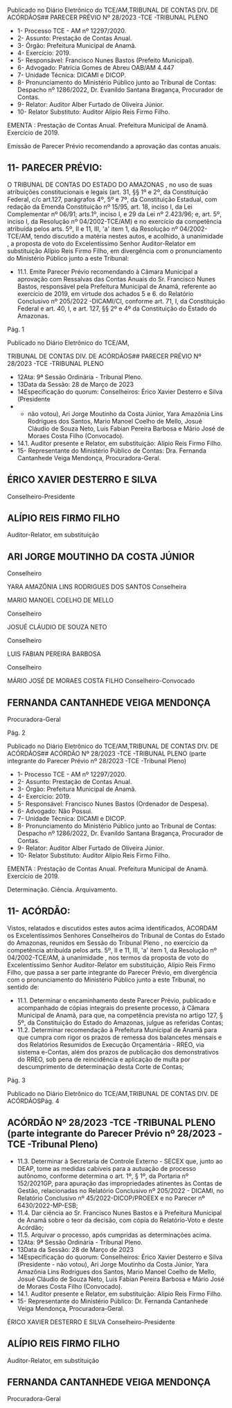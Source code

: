 Publicado  no  Diário  Eletrônico do TCE/AM,TRIBUNAL DE CONTAS DIV. DE ACÓRDÃOS## PARECER PRÉVIO Nº 28/2023 -TCE -TRIBUNAL PLENO

- 1- Processo TCE - AM nº 12297/2020.
- 2- Assunto: Prestação de Contas Anual.
- 3- Órgão: Prefeitura Municipal de Anamã.
- 4- Exercício: 2019.
- 5- Responsável: Francisco Nunes Bastos (Prefeito Municipal).
- 6- Advogado: Patrícia Gomes de Abreu OAB/AM 4.447
- 7- Unidade Técnica: DICAMI e DICOP.
- 8- Pronunciamento do Ministério Público junto ao Tribunal de Contas: Despacho nº 1286/2022, Dr. Evanildo Santana Bragança, Procurador de Contas.
- 9- Relator: Auditor Alber Furtado de Oliveira Júnior.
- 10- Relator Substituto: Auditor Alípio Reis Firmo Filho.

EMENTA :  Prestação  de  Contas  Anual.    Prefeitura Municipal de Anamã.  Exercício de 2019.

Emissão de Parecer Prévio recomendando a aprovação das contas anuais.

## 11-  PARECER PRÉVIO:

O  TRIBUNAL  DE  CONTAS  DO  ESTADO  DO  AMAZONAS ,  no  uso  de  suas atribuições  constitucionais  e  legais  (art.  31,  §§  1º  e  2º,  da  Constituição  Federal,  c/c art.127,  parágrafos  4º,  5º  e  7º,  da  Constituição  Estadual,  com  redação  da  Emenda Constituição nº 15/95, art. 18, inciso I, da Lei Complementar nº 06/91; arts.1º, inciso I, e 29  da  Lei  nº  2.423/96;  e,  art.  5º,  inciso  I,  da  Resolução  nº  04/2002-TCE/AM)  e  no exercício da competência atribuída pelos arts. 5º, II e 11, III, 'a' item 1, da Resolução nº 04/2002-TCE/AM, tendo discutido a matéria nestes autos, e acolhido, à unanimidade , a proposta  de  voto  do  Excelentíssimo  Senhor  Auditor-Relator  em  substituição  Alípio  Reis Firmo  Filho, em divergência com  o  pronunciamento  do  Ministério  Público  junto  a  este Tribunal:

- 11.1.  Emite Parecer Prévio recomendando à Câmara Municipal a aprovação com Ressalvas das Contas Anuais do Sr. Francisco Nunes Bastos,  responsável  pela  Prefeitura  Municipal  de  Anamã,  referente  ao exercício de  2019,  em  virtude  dos  achados  5  e  6.  do  Relatório Conclusivo nº 205/2022 -DICAMI/CI, conforme art. 71, I, da Constituição Federal e art. 40, I, e art. 127, §§ 2º e 4º da Constituição do Estado do Amazonas.

Pág. 1

Publicado  no  Diário  Eletrônico do TCE/AM,

TRIBUNAL DE CONTAS DIV. DE ACÓRDÃOS## PARECER PRÉVIO Nº 28/2023 -TCE -TRIBUNAL PLENO

- 12Ata: 9ª Sessão Ordinária - Tribunal Pleno.
- 13Data da Sessão: 28 de Março de 2023
- 14Especificação do quorum: Conselheiros: Érico Xavier Desterro e Silva (Presidente
- - não votou), Ari Jorge Moutinho da Costa Júnior, Yara Amazônia Lins Rodrigues dos Santos,  Mario  Manoel  Coelho  de  Mello,  Josué  Cláudio  de  Souza  Neto,  Luis  Fabian Pereira Barbosa e Mário José de Moraes Costa Filho (Convocado).
- 14.1. Auditor presente e Relator, em substituição: Alípio Reis Firmo Filho.
- 15-  Representante do Ministério Público de Contas: Dra. Fernanda Cantanhede Veiga Mendonça, Procuradora-Geral.

## ÉRICO XAVIER DESTERRO E SILVA

Conselheiro-Presidente

## ALÍPIO REIS FIRMO FILHO

Auditor-Relator, em substituição

## ARI JORGE MOUTINHO DA COSTA JÚNIOR

Conselheiro

YARA AMAZÔNIA LINS RODRIGUES DOS SANTOS Conselheira

MARIO MANOEL COELHO DE MELLO

Conselheiro

JOSUÉ CLÁUDIO DE SOUZA NETO

Conselheiro

LUIS FABIAN PEREIRA BARBOSA

Conselheiro

MÁRIO JOSÉ DE MORAES COSTA FILHO Conselheiro-Convocado

## FERNANDA CANTANHEDE VEIGA MENDONÇA

Procuradora-Geral

Pág. 2

Publicado  no  Diário  Eletrônico do TCE/AM,TRIBUNAL DE CONTAS DIV. DE ACÓRDÃOS## ACÓRDÃO Nº 28/2023 -TCE -TRIBUNAL PLENO (parte integrante do Parecer Prévio nº 28/2023 -TCE -Tribunal Pleno)

- 1- Processo TCE - AM nº 12297/2020.
- 2- Assunto: Prestação de Contas Anual.
- 3- Órgão: Prefeitura Municipal de Anamã.
- 4- Exercício: 2019.
- 5- Responsável: Francisco Nunes Bastos (Ordenador de Despesa).
- 6- Advogado: Não Possui.
- 7- Unidade Técnica: DICAMI e DICOP.
- 8- Pronunciamento do Ministério Público junto ao Tribunal de Contas: Despacho nº 1286/2022, Dr. Evanildo Santana Bragança, Procurador de Contas.
- 9- Relator: Auditor Alber Furtado de Oliveira Júnior.
- 10- Relator Substituto: Auditor Alípio Reis Firmo Filho.

EMENTA :  Prestação  de  Contas  Anual.    Prefeitura Municipal de Anamã. Exercício de 2019.

Determinação. Ciência. Arquivamento.

## 11-  ACÓRDÃO:

Vistos, relatados e discutidos estes autos acima identificados, ACORDAM os Excelentíssimos Senhores Conselheiros do Tribunal de Contas do Estado do Amazonas, reunidos em Sessão do Tribunal Pleno , no exercício da competência atribuída pelos arts. 5º, II e 11, III, 'a' item 1, da Resolução nº 04/2002-TCE/AM, à unanimidade , nos termos da  proposta  de  voto  do  Excelentíssimo  Senhor  Auditor-Relator  em  substituição,  Alípio Reis Firmo Filho, que passa a ser parte integrante do Parecer Prévio, em divergência com o pronunciamento do Ministério Público junto a este Tribunal, no sentido de:

- 11.1. Determinar o  encaminhamento  deste  Parecer  Prévio,  publicado  e acompanhado  de  cópias  integrais  do  presente  processo,  à  Câmara Municipal de Anamã, para que, na competência prevista no artigo 127, §  5º,  da  Constituição  do  Estado  do  Amazonas,  julgue  as  referidas Contas;
- 11.2. Determinar recomendação à Prefeitura Municipal de Anamã para que cumpra com rigor os prazos de remessa dos balancetes mensais e dos Relatórios Resumidos de Execução Orçamentária - RREO, via sistema e-Contas,  além  dos  prazos  de  publicação  dos  demonstrativos  do RREO, sob pena de reincidência e aplicação de multa por descumprimento de determinação desta Corte de Contas;

Pág. 3

Publicado  no  Diário  Eletrônico do TCE/AM,TRIBUNAL DE CONTAS DIV. DE ACÓRDÃOSPág. 4

## ACÓRDÃO Nº 28/2023 -TCE -TRIBUNAL PLENO (parte integrante do Parecer Prévio nº 28/2023 -TCE -Tribunal Pleno)

- 11.3. Determinar à  Secretaria de Controle Externo - SECEX que, junto ao DEAP,  tome  as  medidas  cabíveis  para  a  autuação  de  processo autônomo, conforme determina o art. 1º, § 1º, da Portaria nº 152/2021GP,  para  apuração  das  impropriedades  atinentes às Contas  de Gestão, relacionadas no Relatório Conclusivo nº 205/2022 - DICAMI, no Relatório Conclusivo nº 45/2022-DICOP/PROEEX e no Parecer nº 6430/2022-MP-ESB;
- 11.4. Dar ciência ao Sr. Francisco Nunes Bastos e à Prefeitura Municipal de  Anamã  sobre  o  teor  da decisão,  com  cópia  do  Relatório-Voto  e deste Acórdão;
- 11.5. Arquivar o processo, após cumpridas as determinações acima.
- 12Ata: 9ª Sessão Ordinária - Tribunal Pleno.
- 13Data da Sessão: 28 de Março de 2023
- 14Especificação do quorum: Conselheiros: Érico Xavier Desterro e Silva (Presidente - não votou), Ari Jorge Moutinho da Costa Júnior, Yara Amazônia Lins Rodrigues dos Santos,  Mario  Manoel  Coelho  de  Mello,  Josué  Cláudio  de  Souza  Neto,  Luis  Fabian Pereira Barbosa e Mário José de Moraes Costa Filho (Convocado).
- 14.1. Auditor presente e Relator, em substituição: Alípio Reis Firmo Filho.
- 15-  Representante do Ministério Público: Dr. Fernanda Cantanhede Veiga Mendonça, Procuradora-Geral.

ÉRICO XAVIER DESTERRO E SILVA Conselheiro-Presidente

## ALÍPIO REIS FIRMO FILHO

Auditor-Relator, em substituição

## FERNANDA CANTANHEDE VEIGA MENDONÇA

Procuradora-Geral